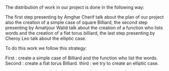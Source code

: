 The distribution of work in our project is done in the following way:

The first step presenting by Amghar Cherif talk about the plan of our project also the creation of a simple case of square Billiard, the second step presenting by Amahjour Walid talk about the creation of a function who lists words and the creation of a flat torus billiard, the last step presenting by Cheroy Leo talk about the elliptic case.

To do this work we follow this strategy:

First : create a simple case of Billiard and the function who list the words.
Second : create a flat torus Billiard.
third : we try to create an elliptic case.